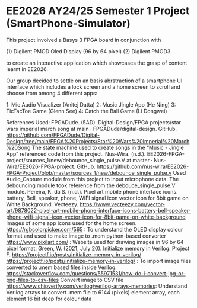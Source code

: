# EE2026 AY24/25 Semester 1 Project (SmartPhone-Simulator)

This project involved a Basys 3 FPGA board in conjunction with  

(1) Digilent PMOD Oled Display (96 by 64 pixel) 
(2) Digilent PMOD3 

to create an interactive application which showcases the grasp of content learnt in EE2026. 

Our group decided to settle on an basis abrstraction of a smartphone UI interface which includes a lock screen and a home screen to scroll and choose from among 4 different apps:

1: Mic Audio Visualizer (Anitej Datta)
2: Music Jingle App (He Ning) 
3: TicTacToe Game (Glenn See) 
4: Catch the Ball Game (Li Dongwei)

References Used:
FPGADude. (5AD). Digital-Design/FPGA projects/star wars imperial march song at main · FPGADude/digital-design. GitHub. https://github.com/FPGADude/Digital-Design/tree/main/FPGA%20Projects/Star%20Wars%20Imperial%20March%20Song 
The state machine used to create songs in the “Music - Jingle App” referenced code from this project. 
Nus-Wira. (n.d.). EE2026-FPGA-project/sources_1/new/debounce_single_pulse.V at master · Nus-Wira/EE2026-FPGA-project. GitHub. https://github.com/nus-wira/EE2026-FPGA-Project/blob/master/sources_1/new/debounce_single_pulse.v 
Used Audio_Capture module from this project to input microphone data.
The debouncing module took reference from the debouce_single_pulse.V module. 
Pereira, K. da S. (n.d.). Pixel art mobile phone interface icons. battery, Bell, speaker, phone, WIFI signal icon vector icon for 8bit game on White Background. Vecteezy. 
https://www.vecteezy.com/vector-art/9878022-pixel-art-mobile-phone-interface-icons-battery-bell-speaker-phone-wifi-signal-icon-vector-icon-for-8bit-game-on-white-background
Images of some app icons used for the home screen.
https://rgbcolorpicker.com/565  : To understand the OLED display colour format and used to make image to .mem python-based converter
https://www.pixilart.com/ : Website used for drawing images in 96 by 64 pixel format.
Green, W. (2021, July 20). Initialize memory in Verilog. Project F. https://projectf.io/posts/initialize-memory-in-verilog/ 
https://projectf.io/posts/initialize-memory-in-verilog/ : To import image files converted to .mem based files inside Verilog.
https://stackoverflow.com/questions/55971531/how-do-i-convert-jpg-or-png-files-to-csv-files
Convert image to CSV file
https://www.chipverify.com/verilog/verilog-arrays-memories: Understand Verilog arrays to convert .mem file to 6144 (pixels) element array, each element 16 bit deep for colour data  
